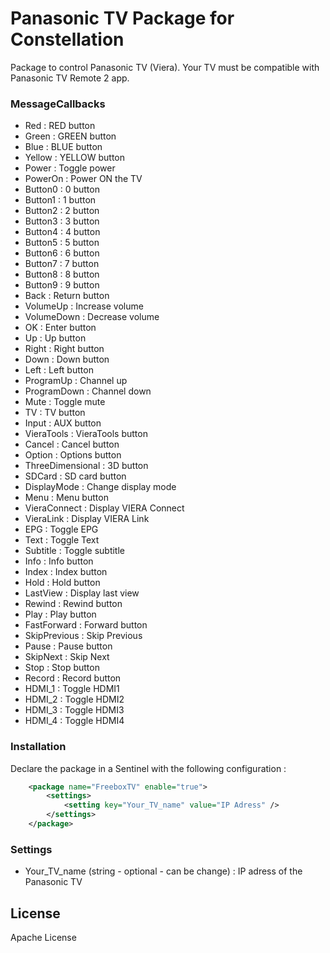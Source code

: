 # Panasonic TV Package for Constellation

Package to control Panasonic TV (Viera). Your TV must be compatible with Panasonic TV Remote 2 app.

### MessageCallbacks
 - Red : RED button
 - Green : GREEN button
 - Blue : BLUE button
 - Yellow : YELLOW button
 - Power : Toggle power
 - PowerOn : Power ON the TV
 - Button0 : 0 button
 - Button1 : 1 button
 - Button2 : 2 button
 - Button3 : 3 button
 - Button4 : 4 button
 - Button5 : 5 button
 - Button6 : 6 button
 - Button7 : 7 button
 - Button8 : 8 button
 - Button9 : 9 button
 - Back : Return button
 - VolumeUp : Increase volume
 - VolumeDown : Decrease volume
 - OK : Enter button
 - Up : Up button
 - Right : Right button
 - Down : Down button
 - Left : Left button
 - ProgramUp : Channel up
 - ProgramDown : Channel down
 - Mute : Toggle mute
 - TV : TV button
 - Input : AUX button
 - VieraTools : VieraTools button
 - Cancel : Cancel button
 - Option : Options button
 - ThreeDimensional : 3D button
 - SDCard : SD card button
 - DisplayMode : Change display mode
 - Menu : Menu button
 - VieraConnect : Display VIERA Connect
 - VieraLink : Display VIERA Link
 - EPG : Toggle EPG
 - Text : Toggle Text
 - Subtitle : Toggle subtitle
 - Info : Info button
 - Index : Index button
 - Hold : Hold button
 - LastView : Display last view
 - Rewind : Rewind button
 - Play : Play button
 - FastForward : Forward button
 - SkipPrevious : Skip Previous
 - Pause : Pause button
 - SkipNext : Skip Next
 - Stop : Stop button
 - Record : Record button
 - HDMI_1 : Toggle HDMI1
 - HDMI_2 : Toggle HDMI2
 - HDMI_3 : Toggle HDMI3
 - HDMI_4 : Toggle HDMI4

### Installation

Declare the package in a Sentinel with the following configuration :
```xml
	<package name="FreeboxTV" enable="true">
		<settings>
			<setting key="Your_TV_name" value="IP Adress" />
		</settings>
	</package>
```

### Settings
 - Your_TV_name (string - optional - can be change) : IP adress of the Panasonic TV

License
----

Apache License
